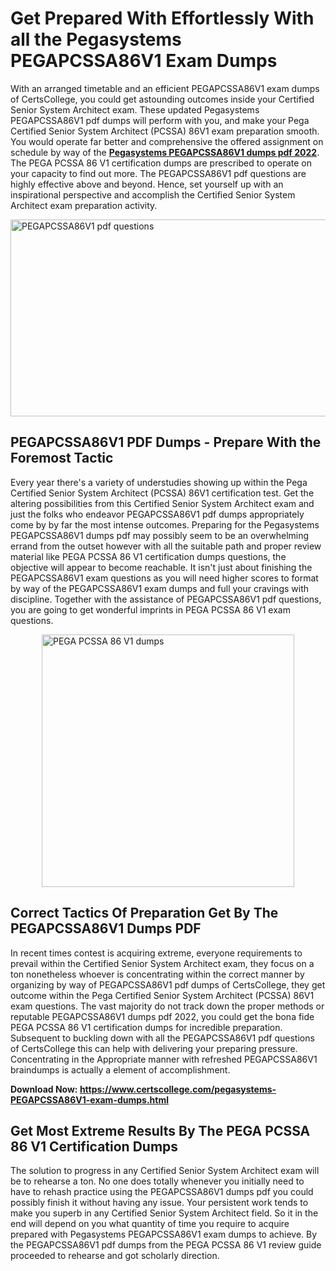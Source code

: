 <h1><strong>Get Prepared With Effortlessly With all the Pegasystems PEGAPCSSA86V1 Exam Dumps&nbsp;</strong></h1>
<p><span style="font-weight: 400;">With an arranged timetable and an efficient  PEGAPCSSA86V1 exam dumps of CertsCollege, you could get astounding outcomes inside your Certified Senior System Architect exam. These updated Pegasystems PEGAPCSSA86V1 pdf dumps will perform with you, and make your Pega Certified Senior System Architect (PCSSA) 86V1 exam preparation smooth. You would operate far better and comprehensive the offered assignment on schedule by way of the <strong><a href="https://www.certscollege.com/pegasystems-PEGAPCSSA86V1-exam-dumps.html">Pegasystems PEGAPCSSA86V1 dumps pdf 2022</a></strong>. The PEGA PCSSA 86 V1 certification dumps are prescribed to operate on your capacity to find out more. The  PEGAPCSSA86V1 pdf questions are highly effective above and beyond. Hence, set yourself up with an inspirational perspective and accomplish the Certified Senior System Architect exam preparation activity.&nbsp;</span></p>
<p><span style="font-weight: 400;"><img style="display: block; margin-left: auto; margin-right: auto;" src="https://i.ibb.co/CPDK3ps/Yellow-and-Blue-Initiative-Blog-Banner.png" alt="PEGAPCSSA86V1 pdf questions" width="559" height="315" /></span></p>
<h2><strong>PEGAPCSSA86V1 PDF Dumps - Prepare With the Foremost Tactic</strong></h2>
<p><span style="font-weight: 400;">Every year there's a variety of understudies showing up within the Pega Certified Senior System Architect (PCSSA) 86V1 certification test. Get the altering possibilities from this Certified Senior System Architect exam and just the folks who endeavor PEGAPCSSA86V1 pdf dumps appropriately come by by far the most intense outcomes. Preparing for the Pegasystems PEGAPCSSA86V1 dumps pdf may possibly seem to be an overwhelming errand from the outset however with all the suitable path and proper review material like PEGA PCSSA 86 V1 certification dumps questions, the objective will appear to become reachable. It isn't just about finishing the PEGAPCSSA86V1 exam questions as you will need higher scores to format by way of the PEGAPCSSA86V1 exam dumps and full your cravings with discipline. Together with the assistance of PEGAPCSSA86V1 pdf questions, you are going to get wonderful imprints in PEGA PCSSA 86 V1 exam questions.</span></p>
<p><span style="font-weight: 400;"><a href="https://tinyurl.com/45pwartn"><img style="display: block; margin-left: auto; margin-right: auto;" src="https://i.ibb.co/9tMrhdY/Teacher-Appreciation-Invitation.png" alt="PEGA PCSSA 86 V1 dumps " width="404" height="404" /></a></span></p>
<h2><strong>Correct Tactics Of Preparation Get By The PEGAPCSSA86V1 Dumps PDF</strong></h2>
<p><span style="font-weight: 400;">In recent times contest is acquiring extreme, everyone requirements to prevail within the Certified Senior System Architect exam, they focus on a ton nonetheless whoever is concentrating within the correct manner by organizing by way of PEGAPCSSA86V1 pdf dumps of CertsCollege, they get outcome within the Pega Certified Senior System Architect (PCSSA) 86V1 exam questions. The vast majority do not track down the proper methods or reputable PEGAPCSSA86V1 dumps pdf 2022, you could get the bona fide PEGA PCSSA 86 V1 certification dumps for incredible preparation. Subsequent to buckling down with all the  PEGAPCSSA86V1 pdf questions of CertsCollege this can help with delivering your preparing pressure. Concentrating in the Appropriate manner with refreshed PEGAPCSSA86V1 braindumps is actually a element of accomplishment.</span></p>
<p><span style="font-weight: 400;"><strong>Download Now: <a href="https://www.certscollege.com/pegasystems-PEGAPCSSA86V1-exam-dumps.html">https://www.certscollege.com/pegasystems-PEGAPCSSA86V1-exam-dumps.html</a></strong></span></p>
<h2><strong>Get Most Extreme Results By The PEGA PCSSA 86 V1 Certification Dumps</strong></h2>
<p><span style="font-weight: 400;">The solution to progress in any Certified Senior System Architect exam will be to rehearse a ton. No one does totally whenever you initially need to have to rehash practice using the PEGAPCSSA86V1 dumps pdf you could possibly finish it without having any issue. Your persistent work tends to make you superb in any Certified Senior System Architect field. So it in the end will depend on you what quantity of time you require to acquire prepared with Pegasystems PEGAPCSSA86V1 exam dumps to achieve. By the PEGAPCSSA86V1 pdf dumps from the PEGA PCSSA 86 V1 review guide proceeded to rehearse and got scholarly direction.</span></p>
